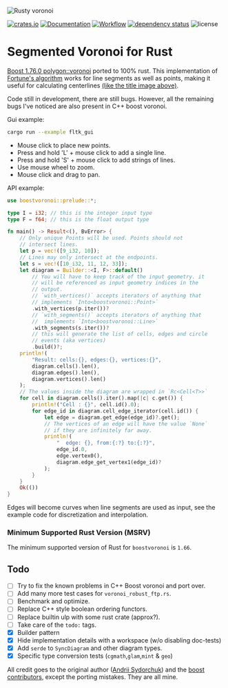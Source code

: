 ![Rusty voronoi](img/title.png)

[![crates.io](https://img.shields.io/crates/v/boostvoronoi.svg)](https://crates.io/crates/boostvoronoi)
[![Documentation](https://docs.rs/boostvoronoi/badge.svg)](https://docs.rs/boostvoronoi)
[![Workflow](https://github.com/eadf/boostvoronoi.rs/workflows/Rust/badge.svg)](https://github.com/eadf/boostvoronoi.rs/workflows/Rust/badge.svg)
[![dependency status](https://deps.rs/crate/boostvoronoi/0.11.0/status.svg)](https://deps.rs/crate/boostvoronoi/0.11.0)
![license](https://img.shields.io/crates/l/boostvoronoi)

# Segmented Voronoi for Rust

[Boost 1.76.0 polygon::voronoi](https://www.boost.org/doc/libs/1_76_0/libs/polygon/doc/voronoi_main.htm) ported to 100% rust.
This implementation of [Fortune's algorithm](https://en.wikipedia.org/wiki/Fortune%27s_algorithm) works for line segments as well as points, making it useful for calculating centerlines [(like the title image above)](https://github.com/eadf/toxicblend.rs).

Code still in development, there are still bugs. However, all the remaining bugs I've noticed are also present in C++ boost voronoi.

Gui example:
```sh
cargo run --example fltk_gui
```
* Mouse click to place new points. 
* Press and hold 'L' + mouse click to add a single line. 
* Press and hold 'S' + mouse click to add strings of lines.
* Use mouse wheel to zoom.
* Mouse click and drag to pan.

API example:
```rust
use boostvoronoi::prelude::*;

type I = i32; // this is the integer input type
type F = f64; // this is the float output type

fn main() -> Result<(), BvError> {
    // Only unique Points will be used. Points should not
    // intersect lines.
    let p = vec!([9_i32, 10]);
    // Lines may only intersect at the endpoints.
    let s = vec!([10_i32, 11, 12, 33]);
    let diagram = Builder::<I, F>::default()
        // You will have to keep track of the input geometry. it
        // will be referenced as input geometry indices in the
        // output.
        // `with_vertices()` accepts iterators of anything that
        // implements `Into<boostvoronoi::Point>`
        .with_vertices(p.iter())?
        // `with_segments()` accepts iterators of anything that
        //  implements `Into<boostvoronoi::Line>`
        .with_segments(s.iter())?
        // this will generate the list of cells, edges and circle
        // events (aka vertices)
        .build()?;
    println!(
        "Result: cells:{}, edges:{}, vertices:{}",
        diagram.cells().len(),
        diagram.edges().len(),
        diagram.vertices().len()
    );
    // The values inside the diagram are wrapped in `Rc<Cell<T>>`
    for cell in diagram.cells().iter().map(|c| c.get()) {
        println!("Cell : {}", cell.id().0);
        for edge_id in diagram.cell_edge_iterator(cell.id()) {
            let edge = diagram.get_edge(edge_id)?.get();
            // The vertices of an edge will have the value `None`
            // if they are infinitely far away.
            println!(
                "  edge: {}, from:{:?} to:{:?}",
                edge_id.0,
                edge.vertex0(),
                diagram.edge_get_vertex1(edge_id)?
            );
        }
    }
    Ok(())
}
```
Edges will become curves when line segments are used as input, see the example code for discretization and interpolation. 

### Minimum Supported Rust Version (MSRV)

The minimum supported version of Rust for `boostvoronoi` is `1.66`.


## Todo
- [ ] Try to fix the known problems in C++ Boost voronoi and port over.
- [ ] Add many more test cases for `voronoi_robust_ftp.rs`.
- [ ] Benchmark and optimize.
- [ ] Replace C++ style boolean ordering functors.
- [ ] Replace builtin ulp with some rust crate (approx?).
- [ ] Take care of the `todo:` tags.
- [x] Builder pattern
- [x] Hide implementation details with a workspace (w/o disabling doc-tests)
- [x] Add `serde` to `SyncDiagram` and other diagram types. 
- [x] Specific type conversion tests (`cgmath`,`glam`,`mint` & `geo`)

All credit goes to the original author ([Andrii Sydorchuk](https://github.com/asydorchuk)) and the [boost contributors](https://github.com/boostorg/polygon), except the porting mistakes. They are all mine.
